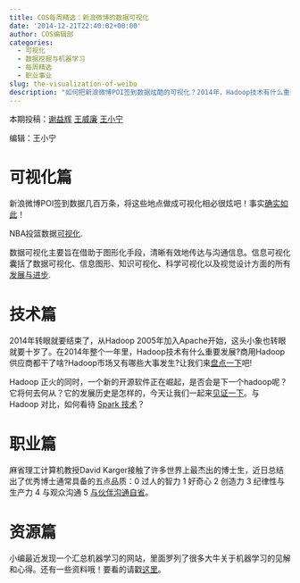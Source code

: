 ```yaml
---
title: COS每周精选：新浪微博的数据可视化
date: '2014-12-21T22:40:02+00:00'
author: COS编辑部
categories:
  - 可视化
  - 数据挖掘与机器学习
  - 每周精选
  - 职业事业
slug: the-visualization-of-weibo
description: "如何把新浪微博POI签到数据炫酷的可视化？2014年，Hadoop技术有什么重要发展?优秀博士通常具备哪些品质？本期COS精选为你揭晓。"
---
```


本期投稿：[谢益辉](http://yihui.name/) [王威廉](http://weibo.com/u/1657470871?from=feed&loc=avatar) [王小宁](http://weibo.com/wangxiaoningtongxue/profile?rightmod=1&wvr=6&mod=personinf)

编辑：王小宁

# 可视化篇

新浪微博POI签到数据几百万条，将这些地点做成可视化相必很炫吧！事实[确实如此](http://www.thinkgis.cn/public/sina/)！

NBA投篮数据[可视化](http://peterbeshai.com/buckets/app/).

数据可视化主要旨在借助于图形化手段，清晰有效地传达与沟通信息。信息可视化囊括了数据可视化、信息图形、知识可视化、科学可视化以及视觉设计方面的所有[发展与进步](http://t.cn/Rz3wvCV).

# 技术篇

2014年转眼就要结束了，从Hadoop 2005年加入Apache开始，这头小象也转眼就要十岁了。在2014年整个一年里，Hadoop技术有什么重要发展?商用Hadoop供应商都干了啥?Hadoop市场又有哪些大事发生?让我们来[盘点一下](http://t.cn/Rz1fEOF)吧!

Hadoop 正火的同时，一个新的开源软件正在崛起，是否会是下一个hadoop呢？它将何去何从？它的发展历史是怎样的，今天让我们一起来[见证一下](http://www.thebigdata.cn/JieJueFangAn/12877.html)。与 Hadoop 对比，如何看待 [Spark 技术](http://www.zhihu.com/question/26568496)？

# 职业篇

麻省理工计算机教授David Karger接触了许多世界上最杰出的博士生，近日总结出了优秀博士通常具备的五点品质：0 过人的智力 1 好奇心 2 创造力 3 纪律性与生产力 4 与观众沟通 5 [与伙伴沟通自省](http://www.quora.com/What-qualities-characterize-a-great-PhD-student/answer/David-Karger-1)。

# 资源篇

小编最近发现一个汇总机器学习的网站，里面罗列了很多大牛关于机器学习的见解和心得。还有一些资料哦！要看的请戳[这里](http://ml.memect.com/)。
